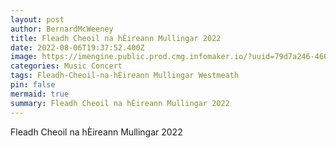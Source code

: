 ```yaml
---
layout: post
author: BernardMcWeeney
title: Fleadh Cheoil na hÈireann Mullingar 2022
date: 2022-08-06T19:37:52.400Z
image: https://imengine.public.prod.cmg.infomaker.io/?uuid=79d7a246-466d-5d8d-b656-ad3d8d8a3a42&function=cropresize&type=preview&source=false&q=75&crop_w=0.99999&crop_h=0.84375&x=0&y=0&width=1200&height=675
categories: Music Concert
tags: Fleadh-Cheoil-na-hÈireann Mullingar Westmeath
pin: false
mermaid: true
summary: Fleadh Cheoil na hÈireann Mullingar 2022
---
```

Fleadh Cheoil na hÈireann Mullingar 2022